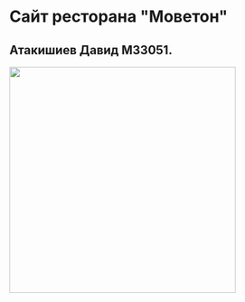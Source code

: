 # Сайт ресторана "Моветон"
## Атакишиев Давид M33051.
<img src="https://cdn.fishki.net/upload/post/201503/27/1479853/1_277067-frederika.jpg" width="400" />
